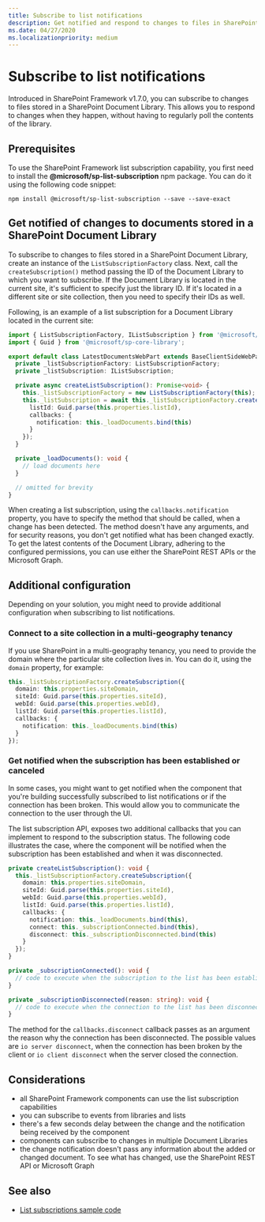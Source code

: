```yaml
---
title: Subscribe to list notifications
description: Get notified and respond to changes to files in SharePoint Document Libraries
ms.date: 04/27/2020
ms.localizationpriority: medium
---
```


# Subscribe to list notifications

Introduced in SharePoint Framework v1.7.0, you can subscribe to changes to files stored in a SharePoint Document Library. This allows you to respond to changes when they happen, without having to regularly poll the contents of the library.

## Prerequisites

To use the SharePoint Framework list subscription capability, you first need to install the **@microsoft/sp-list-subscription** npm package. You can do it using the following code snippet:

```console
npm install @microsoft/sp-list-subscription --save --save-exact
```

## Get notified of changes to documents stored in a SharePoint Document Library

To subscribe to changes to files stored in a SharePoint Document Library, create an instance of the `ListSubscriptionFactory` class. Next, call the `createSubscription()` method passing the ID of the Document Library to which you want to subscribe. If the Document Library is located in the current site, it's sufficient to specify just the library ID. If it's located in a different site or site collection, then you need to specify their IDs as well.

Following, is an example of a list subscription for a Document Library located in the current site:

```typescript
import { ListSubscriptionFactory, IListSubscription } from '@microsoft/sp-list-subscription';
import { Guid } from '@microsoft/sp-core-library';

export default class LatestDocumentsWebPart extends BaseClientSideWebPart<ILatestDocumentsWebPartProps> {
  private _listSubscriptionFactory: ListSubscriptionFactory;
  private _listSubscription: IListSubscription;

  private async createListSubscription(): Promise<void> {
    this._listSubscriptionFactory = new ListSubscriptionFactory(this);
    this._listSubscription = await this._listSubscriptionFactory.createSubscription({
      listId: Guid.parse(this.properties.listId),
      callbacks: {
        notification: this._loadDocuments.bind(this)
      }
    });
  }

  private _loadDocuments(): void {
    // load documents here
  }

  // omitted for brevity
}
```

When creating a list subscription, using the `callbacks.notification` property, you have to specify the method that should be called, when a change has been detected. The method doesn't have any arguments, and for security reasons, you don't get notified what has been changed exactly. To get the latest contents of the Document Library, adhering to the configured permissions, you can use either the SharePoint REST APIs or the Microsoft Graph.

## Additional configuration

Depending on your solution, you might need to provide additional configuration when subscribing to list notifications.

### Connect to a site collection in a multi-geography tenancy

If you use SharePoint in a multi-geography tenancy, you need to provide the domain where the particular site collection lives in. You can do it, using the `domain` property, for example:

```typescript
this._listSubscriptionFactory.createSubscription({
  domain: this.properties.siteDomain,
  siteId: Guid.parse(this.properties.siteId),
  webId: Guid.parse(this.properties.webId),
  listId: Guid.parse(this.properties.listId),
  callbacks: {
    notification: this._loadDocuments.bind(this)
  }
});
```

### Get notified when the subscription has been established or canceled

In some cases, you might want to get notified when the component that you're building successfully subscribed to list notifications or if the connection has been broken. This would allow you to communicate the connection to the user through the UI.

The list subscription API, exposes two additional callbacks that you can implement to respond to the subscription status. The following code illustrates the case, where the component will be notified when the subscription has been established and when it was disconnected.

```typescript
private createListSubscription(): void {
  this._listSubscriptionFactory.createSubscription({
    domain: this.properties.siteDomain,
    siteId: Guid.parse(this.properties.siteId),
    webId: Guid.parse(this.properties.webId),
    listId: Guid.parse(this.properties.listId),
    callbacks: {
      notification: this._loadDocuments.bind(this),
      connect: this._subscriptionConnected.bind(this),
      disconnect: this._subscriptionDisconnected.bind(this)
    }
  });
}

private _subscriptionConnected(): void {
  // code to execute when the subscription to the list has been established
}

private _subscriptionDisconnected(reason: string): void {
  // code to execute when the connection to the list has been disconnected
}
```

The method for the `callbacks.disconnect` callback passes as an argument the reason why the connection has been disconnected. The possible values are `io server disconnect`, when the connection has been broken by the client or `io client disconnect` when the server closed the connection.

## Considerations

- all SharePoint Framework components can use the list subscription capabilities
- you can subscribe to events from libraries and lists
- there's a few seconds delay between the change and the notification being received by the component
- components can subscribe to changes in multiple Document Libraries
- the change notification doesn't pass any information about the added or changed document. To see what has changed, use the SharePoint REST API or Microsoft Graph

## See also

- [List subscriptions sample code](https://github.com/SharePoint/sp-dev-fx-webparts/tree/master/samples/react-realtime-documents)
